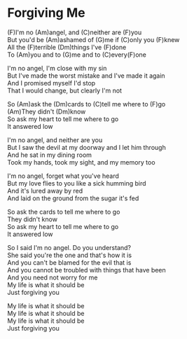 # Forgiving Me

(F)I'm no (Am)angel, and (C)neither are (F)you  
But you'd be (Am)ashamed of (G)me if (C)only you (F)knew  
All the (F)terrible (Dm)things I've (F)done  
To (Am)you and to (G)me and to (C)every(F)one  
  
I'm no angel, I'm close with my sin  
But I've made the worst mistake and I've made it again  
And I promised myself I'd stop  
That I would change, but clearly I'm not  
  
So (Am)ask the (Dm)cards to (C)tell me where to (F)go  
(Am)They didn't (Dm)know  
So ask my heart to tell me where to go  
It answered low  
  
I'm no angel, and neither are you  
But I saw the devil at my doorway and I let him through  
And he sat in my dining room  
Took my hands, took my sight, and my memory too  
  
I'm no angel, forget what you've heard  
But my love flies to you like a sick humming bird  
And it's lured away by red  
And laid on the ground from the sugar it's fed  
  
So ask the cards to tell me where to go  
They didn't know  
So ask my heart to tell me where to go  
It answered low  
  
So I said I'm no angel. Do you understand?  
She said you're the one and that's how it is  
And you can't be blamed for the evil that is  
And you cannot be troubled with things that have been  
And you need not worry for me  
My life is what it should be  
Just forgiving you  
  
My life is what it should be  
My life is what it should be  
My life is what it should be  
Just forgiving you
